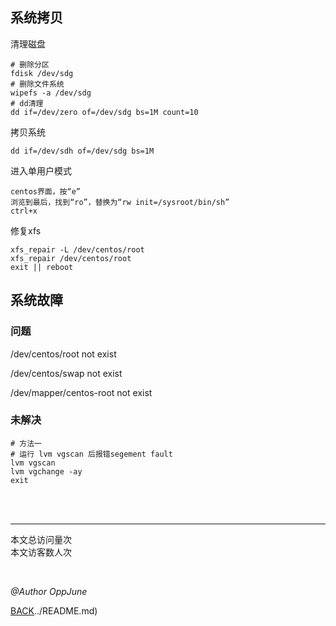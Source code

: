 ## 系统拷贝

清理磁盘

```shell
# 删除分区
fdisk /dev/sdg
# 删除文件系统
wipefs -a /dev/sdg
# dd清理
dd if=/dev/zero of=/dev/sdg bs=1M count=10
```

拷贝系统

```shell
dd if=/dev/sdh of=/dev/sdg bs=1M
```

进入单用户模式

```shell
centos界面，按“e”
浏览到最后，找到“ro”，替换为“rw init=/sysroot/bin/sh”
ctrl+x
```

修复xfs

```shell
xfs_repair -L /dev/centos/root
xfs_repair /dev/centos/root
exit || reboot
```



## 系统故障

### 问题

/dev/centos/root not exist

/dev/centos/swap not exist

/dev/mapper/centos-root not exist

### 未解决

```shell
# 方法一
# 运行 lvm vgscan 后报错segement fault
lvm vgscan
lvm vgchange -ay 
exit
```



<br /><br />

------

<script async src="//busuanzi.ibruce.info/busuanzi/2.3/busuanzi.pure.mini.js"></script>
<span id="busuanzi_container_site_pv">本文总访问量<span id="busuanzi_value_site_pv"></span>次<br /></span><span id="busuanzi_container_site_uv">本文访客数<span id="busuanzi_value_site_uv"></span>人次
</span>

<br />

*@Author OppJune*

[BACK](../README.md)../README.md)